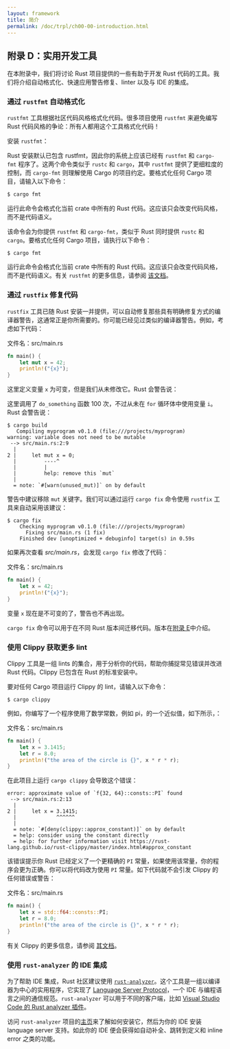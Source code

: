 ```yaml
---
layout: framework
title: 简介
permalink: /doc/trpl/ch00-00-introduction.html
---
```

## 附录 D：实用开发工具

<!-- https://github.com/rust-lang/book/blob/main/src/appendix-04-useful-development-tools.md -->
<!-- commit 56ec353290429e6547109e88afea4de027b0f1a9 -->

在本附录中，我们将讨论 Rust 项目提供的一些有助于开发 Rust 代码的工具。我们将介绍自动格式化、快速应用警告修复、linter 以及与 IDE 的集成。

### 通过 `rustfmt` 自动格式化

`rustfmt` 工具根据社区代码风格格式化代码。很多项目使用 `rustfmt` 来避免编写 Rust 代码风格的争论：所有人都用这个工具格式化代码！

安装 `rustfmt`：

Rust 安装默认已包含 rustfmt，因此你的系统上应该已经有 `rustfmt` 和 `cargo-fmt` 程序了。这两个命令类似于 `rustc` 和 `cargo`，其中 `rustfmt` 提供了更细粒度的控制，而 `cargo-fmt` 则理解使用 Cargo 的项目约定。要格式化任何 Cargo 项目，请输入以下命令：

```sh
$ cargo fmt
```

运行此命令会格式化当前 crate 中所有的 Rust 代码。这应该只会改变代码风格，而不是代码语义。

该命令会为你提供 `rustfmt` 和 `cargo-fmt`，类似于 Rust 同时提供 `rustc` 和 `cargo`。要格式化任何 Cargo 项目，请执行以下命令：

```console
$ cargo fmt
```

运行此命令会格式化当前 crate 中所有的 Rust 代码。这应该只会改变代码风格，而不是代码语义。有关 `rustfmt` 的更多信息，请参阅 [该文档][rustfmt]。

[rustfmt]: https://github.com/rust-lang/rustfmt

### 通过 `rustfix` 修复代码

`rustfix` 工具已随 Rust 安装一并提供，可以自动修复那些具有明确修复方式的编译器警告，这通常正是你所需要的。你可能已经见过类似的编译器警告。例如，考虑如下代码：

<span class="filename">文件名：src/main.rs</span>

```rust
fn main() {
    let mut x = 42;
    println!("{x}");
}
```

这里定义变量 `x` 为可变，但是我们从未修改它。Rust 会警告说：

这里调用了 `do_something` 函数 100 次，不过从未在 `for` 循环体中使用变量 `i`。Rust 会警告说：

```console
$ cargo build
   Compiling myprogram v0.1.0 (file:///projects/myprogram)
warning: variable does not need to be mutable
 --> src/main.rs:2:9
  |
2 |     let mut x = 0;
  |         ----^
  |         |
  |         help: remove this `mut`
  |
  = note: `#[warn(unused_mut)]` on by default
```

警告中建议移除 `mut` 关键字。我们可以通过运行 `cargo fix` 命令使用 `rustfix` 工具来自动采用该建议：

```console
$ cargo fix
    Checking myprogram v0.1.0 (file:///projects/myprogram)
      Fixing src/main.rs (1 fix)
    Finished dev [unoptimized + debuginfo] target(s) in 0.59s
```

如果再次查看 _src/main.rs_，会发现 `cargo fix` 修改了代码：

<span class="filename">文件名：src/main.rs</span>

```rust
fn main() {
    let x = 42;
    println!("{x}");
}
```

变量 `x` 现在是不可变的了，警告也不再出现。

`cargo fix` 命令可以用于在不同 Rust 版本间迁移代码。版本在[附录 E][editions]中介绍。

### 使用 Clippy 获取更多 lint

Clippy 工具是一组 lints 的集合，用于分析你的代码，帮助你捕捉常见错误并改进 Rust 代码。Clippy 已包含在 Rust 的标准安装中。

要对任何 Cargo 项目运行 Clippy 的 lint，请输入以下命令：

```console
$ cargo clippy
```

例如，你编写了一个程序使用了数学常数，例如 pi，的一个近似值，如下所示，：

<span class="filename">文件名：src/main.rs</span>

```rust
fn main() {
    let x = 3.1415;
    let r = 8.0;
    println!("the area of the circle is {}", x * r * r);
}
```

在此项目上运行 `cargo clippy` 会导致这个错误：

```text
error: approximate value of `f{32, 64}::consts::PI` found
 --> src/main.rs:2:13
  |
2 |     let x = 3.1415;
  |             ^^^^^^
  |
  = note: `#[deny(clippy::approx_constant)]` on by default
  = help: consider using the constant directly
  = help: for further information visit https://rust-lang.github.io/rust-clippy/master/index.html#approx_constant
```

该错误提示你 Rust 已经定义了一个更精确的 `PI` 常量，如果使用该常量，你的程序会更为正确。你可以将代码改为使用 `PI` 常量。如下代码就不会引发 Clippy 的任何错误或警告：

<span class="filename">文件名：src/main.rs</span>

```rust
fn main() {
    let x = std::f64::consts::PI;
    let r = 8.0;
    println!("the area of the circle is {}", x * r * r);
}
```

有关 Clippy 的更多信息，请参阅 [其文档][clippy]。

[clippy]: https://github.com/rust-lang/rust-clippy

### 使用 `rust-analyzer` 的 IDE 集成

为了帮助 IDE 集成，Rust 社区建议使用 [`rust-analyzer`][rust-analyzer]。这个工具是一组以编译器为中心的实用程序，它实现了 [Language Server Protocol][lsp]，一个 IDE 与编程语言之间的通信规范。`rust-analyzer` 可以用于不同的客户端，比如 [Visual Studio Code 的 Rust analyzer 插件][vscode]。

[lsp]: http://langserver.org/
[vscode]: https://marketplace.visualstudio.com/items?itemName=rust-lang.rust-analyzer

访问 `rust-analyzer` 项目的[主页][rust-analyzer]来了解如何安装它，然后为你的 IDE 安装 language server 支持。如此你的 IDE 便会获得如自动补全、跳转到定义和 inline error 之类的功能。

[rust-analyzer]: https://rust-analyzer.github.io
[editions]: appendix-05-editions.html
